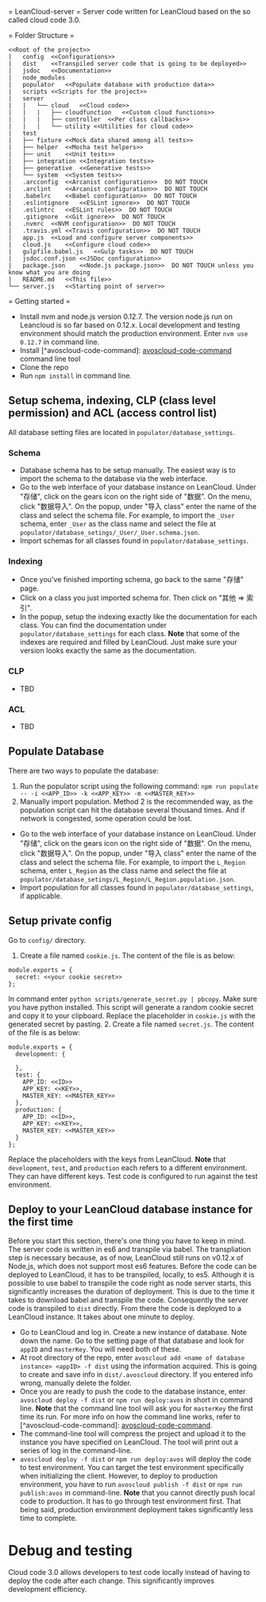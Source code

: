 = LeanCloud-server =
Server code written for LeanCloud based on the so called cloud code 3.0. 

= Folder Structure =

```
<<Root of the project>>
|   config  <<Configurations>>
|   dist    <<Transpiled server code that is going to be deployed>>
|   jsdoc   <<Documentation>>
|   node_modules
|   populator   <<Populate database with production data>>
|   scripts <<Scripts for the project>>
|   server
|   |   └── cloud   <<Cloud code>>
|   |   |   ├── cloudfunction   <<Custom cloud functions>>
|   |   |   ├── controller  <<Per class callbacks>>
|   |   |   └── utility <<Utilities for cloud code>>
|   test
|   ├── fixture <<Mock data shared among all tests>>
|   ├── helper  <<Mocha test helpers>>
|   ├── unit    <<Unit tests>>
|   ├── integration <<Integration tests>>
|   ├── generative  <<Generative tests>>
|   └── system  <<System tests>>
|   .arcconfig  <<Arcanist configuration>>  DO NOT TOUCH
|   .arclint    <<Arcanist configuration>>  DO NOT TOUCH
|   .babelrc    <<Babel configuration>>  DO NOT TOUCH
|   .eslintignore   <<ESLint ignore>>  DO NOT TOUCH
|   .eslintrc   <<ESLint rules>>  DO NOT TOUCH
|   .gitignore  <<Git ignore>>  DO NOT TOUCH
|   .nvmrc  <<NVM configuration>>  DO NOT TOUCH
|   .travis.yml <<Travis configuration>>  DO NOT TOUCH
|   app.js  <<Load and configure server components>>
|   cloud.js    <<Configure cloud code>>
|   gulpfile.babel.js   <<Gulp tasks>>  DO NOT TOUCH
|   jsdoc.conf.json <<JSDoc configuration>>
|   package.json    <<Node.js package.json>>  DO NOT TOUCH unless you know what you are doing
|   README.md   <<This file>>
└── server.js   <<Starting point of server>>

```

= Getting started =

- Install nvm and node.js version 0.12.7. The version node.js run on Leancloud is so far based on 0.12.x. Local development and testing environment should match the production environment. Enter `nvm use 0.12.7` in command line.
- Install [^avoscloud-code-command]: [avoscloud-code-command](https://github.com/leancloud/avoscloud-code-command) command line tool
- Clone the repo
- Run `npm install` in command line.

## Setup schema, indexing, CLP (class level permission) and ACL (access control list)
All database setting files are located in `populator/database_settings`.

### Schema

- Database schema has to be setup manually. The easiest way is to import the schema to the database via the web interface.
- Go to the web interface of your database instance on LeanCloud. Under "存储", click on the gears icon on the right side of "数据". On the menu, click "数据导入". On the popup, under "导入 class" enter the name of the class and select the schema file. For example, to import the `_User` schema, enter `_User` as the class name and select the file at `populator/database_setings/_User/_User.schema.json`.
- Import schemas for all classes found in `populator/database_settings`.

### Indexing

- Once you've finished importing schema, go back to the same "存储" page. 
- Click on a class you just imported schema for. Then click on "其他 => 索引".
- In the popup, setup the indexing exactly like the documentation for each class. You can find the documentation under `populator/database_settings` for each class. **Note** that some of the indexes are required and filled by LeanCloud. Just make sure your version looks exactly the same as the documentation.

### CLP

- TBD

### ACL

- TBD


## Populate Database

There are two ways to populate the database:
1. Run the populator script using the following command:
    `npm run populate -- -i <<APP_ID>> -k <<APP_KEY>> -m <<MASTER_KEY>>`
2. Manually import population.
Method 2 is the recommended way, as the population script can hit the database several thousand times. And if network is congested, some operation could be lost.

- Go to the web interface of your database instance on LeanCloud. Under "存储", click on the gears icon on the right side of "数据". On the menu, click "数据导入". On the popup, under "导入 class" enter the name of the class and select the schema file. For example, to import the `L_Region` schema, enter `L_Region` as the class name and select the file at `populator/database_setings/L_Region/L_Region.population.json`.
- Import population for all classes found in `populator/database_settings`, if applicable.

## Setup private config

Go to `config/` directory.
1. Create a file named `cookie.js`. The content of the file is as below:
``` lang=javascript
module.exports = {
  secret: <<your cookie secret>>
};
```
In command enter `python scripts/generate_secret.py | pbcopy`. Make sure you have python installed. This script will generate a random cookie secret and copy it to your clipboard. Replace the placeholder in `cookie.js` with the generated secret by pasting.
2. Create a file named `secret.js`. The content of the file is as below:
``` lang=javascript
module.exports = {
  development: {

  },
  test: {
    APP_ID: <<ID>>
    APP_KEY: <<KEY>>,
    MASTER_KEY: <<MASTER_KEY>>
  },
  production: {
    APP_ID: <<ID>>,
    APP_KEY: <<KEY>>,
    MASTER_KEY: <<MASTER_KEY>>
  }
};
```
Replace the placeholders with the keys from LeanCloud. **Note** that `development`, `test`, and `production` each refers to a different environment. They can have different keys. Test code is configured to run against the test environment.

## Deploy to your LeanCloud database instance for the first time
Before you start this section, there's one thing you have to keep in mind. The server code is written in es6 and transpile via babel. The transpliation step is necessary because, as of now, LeanCloud still runs on v0.12.x of Node,js, which does not support most es6 features. Before the code can be deployed to LeanCloud, it has to be transpiled, locally, to es5. Although it is possible to use babel to transpile the code right as node server starts, this significantly increases the duration of deployment. This is due to the time it takes to download babel and transpile the code. Consequently the server code is transpiled to `dist` directly. From there the code is deployed to a LeanCloud instance. It takes about one minute to deploy.

- Go to LeanCloud and log in. Create a new instance of database. Note down the name. Go to the setting page of that database and look for `appID` and `masterKey`. You will need both of these.
- At root directory of the repo, enter `avoscloud add <name of database instance> <appID> -f dist` using the information acquired. This is going to create and save info in `dist/.avoscloud` directory. If you entered info wrong, manually delete the folder.
- Once you are ready to push the code to the database instance, enter `avoscloud deploy -f dist` or `npm run deploy:avos` in short in command line. **Note** that the command line tool will ask you for `masterKey` the first time its run. For more info on how the command line works, refer to [^avoscloud-code-command]: [avoscloud-code-command](https://github.com/leancloud/avoscloud-code-command).
- The command-line tool will compress the project and upload it to the instance you have specified on LeanCloud. The tool will print out a series of log in the command-line. 
- `avoscloud deploy -f dist` or `npm run deploy:avos` will deploy the code to test environment. You can target the test environment specifically when initializing the client. However, to deploy to production environment, you have to run `avoscloud publish -f dist` or `npm run publish:avos` in command-line. **Note** that you cannot directly push local code to production. It has to go through test environment first. That being said, production environment deployment takes significantly less time to complete.


# Debug and testing



Cloud code 3.0 allows developers to test code locally instead of having to deploy the code after each change. This significantly improves development efficiency.
